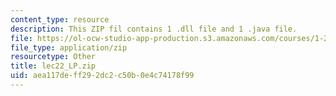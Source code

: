 ```yaml
---
content_type: resource
description: This ZIP fil contains 1 .dll file and 1 .java file.
file: https://ol-ocw-studio-app-production.s3.amazonaws.com/courses/1-204-computer-algorithms-in-systems-engineering-spring-2010/aea117deff292dc2c50b0e4c74178f99_lec22_LP.zip
file_type: application/zip
resourcetype: Other
title: lec22_LP.zip
uid: aea117de-ff29-2dc2-c50b-0e4c74178f99
---
```

